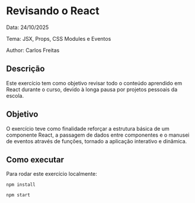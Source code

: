 # Revisando o React
Data: 24/10/2025

Tema: JSX, Props, CSS Modules e Eventos

Author: Carlos Freitas

## Descrição
Este exercício tem como objetivo revisar todo o conteúdo aprendido em React durante o curso, devido à longa pausa por projetos pessoais da escola.

## Objetivo
O exercício teve como finalidade reforçar a estrutura básica de um componente React, a passagem de dados entre componentes e o manusei de eventos através de funções, tornado a aplicação interativo e dinâmica.

## Como executar
Para rodar este exercício localmente:

`npm install`

`npm start`